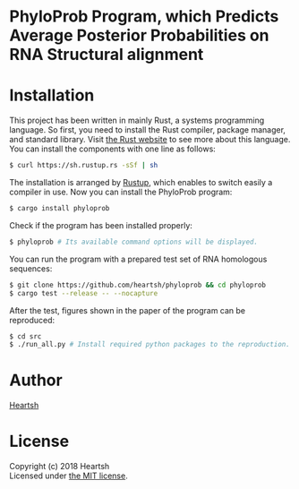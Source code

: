 # PhyloProb Program, which Predicts Average Posterior Probabilities on RNA Structural alignment
# Installation
This project has been written in mainly Rust, a systems programming language.
So first, you need to install the Rust compiler, package manager, and standard library.
Visit [the Rust website](https://www.rust-lang.org) to see more about this language.
You can install the components with one line as follows:
```bash
$ curl https://sh.rustup.rs -sSf | sh
```
The installation is arranged by [Rustup](https://github.com/rust-lang-nursery/rustup.rs), which enables to switch easily a compiler in use.
Now you can install the PhyloProb program: 
```bash
$ cargo install phyloprob
```
Check if the program has been installed properly:
```bash
$ phyloprob # Its available command options will be displayed.
```
You can run the program with a prepared test set of RNA homologous sequences:
```bash
$ git clone https://github.com/heartsh/phyloprob && cd phyloprob
$ cargo test --release -- --nocapture
```
After the test, figures shown in the paper of the program can be reproduced:
```bash
$ cd src
$ ./run_all.py # Install required python packages to the reproduction. Saved figures will appear at the "../assets/images" directory.
```

# Author
[Heartsh](https://github.com/heartsh)

# License
Copyright (c) 2018 Heartsh  
Licensed under [the MIT license](http://opensource.org/licenses/MIT).
